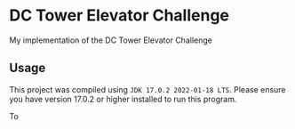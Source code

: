 # DC Tower Elevator Challenge

My implementation of the DC Tower Elevator Challenge

## Usage

This project was compiled using `JDK 17.0.2 2022-01-18 LTS`. Please ensure you have version 17.0.2 or higher installed to run this program.

To 


